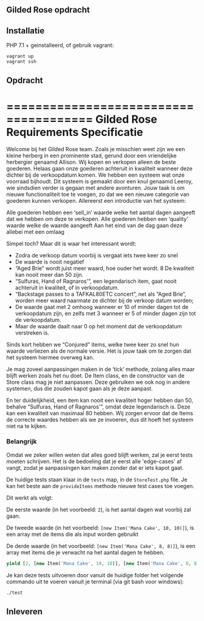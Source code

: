 ## Gilded Rose opdracht

## Installatie

PHP 7.1 + geinstalleerd, of gebruik vagrant:

```
vagrant up
vagrant ssh
```

## Opdracht

======================================
Gilded Rose Requirements Specificatie
======================================

Welcome bij het Gilded Rose team. Zoals je misschien weet zijn we een kleine herberg in een prominente stad, 
gerund door een vriendelijke herbergier genaamd Allison. 
Wij kopen en verkopen alleen de beste goederen. 
Helaas gaan onze goederen achteruit in kwaliteit wanneer deze dichter bij de 
verkoopdatum komen. We hebben een systeem wat onze voorraad bijhoudt. 
Dit systeem is gemaakt door een knul genaamd Leeroy, wie sindsdien verder is gegaan met andere avonturen. 
Jouw taak is om nieuwe functionaliteit toe te voegen, zo dat we een nieuwe 
categorie van goederen kunnen verkopen. Allereerst een introductie van het systeem:

Alle goederen hebben een ‘sell_in’ waarde welke het aantal dagen aangeeft 
dat we hebben om deze te verkopen.
Alle goederen hebben een ‘quality’ waarde welke de waarde aangeeft
Aan het eind van de dag gaan deze allebei met een omlaag

Simpel toch? Maar dit is waar het interessant wordt:

* Zodra de verkoop datum voorbij is vergaat iets twee keer zo snel
* De waarde is nooit negatief
* “Aged Brie” wordt juist meer waard, hoe ouder het wordt.
8 De kwaliteit kan nooit meer dan 50 zijn.
* “Sulfuras, Hand of Ragnaros'”, een legendarisch item, gaat nooit achteruit in kwaliteit, of in verkoopdatum.
* “Backstage passes to a TAFKAL80ETC concert”, net als “Aged Brie”, worden meer waard naarmate ze dichter bij de verkoop datum worden;
* De waarde gaat met 2 omhoog wanneer er 10 of minder dagen tot de verkoopdatum zijn, en zelfs met 3 wanneer er 5 of minder dagen zijn tot de verkoopdatum.
* Maar de waarde daalt naar 0 op het moment dat de verkoopdatum verstreken is.

Sinds kort hebben we “Conjured” items, welke twee keer zo snel hun waarde verliezen 
als de normale versie. Het is jouw taak om te zorgen dat het systeem hiermee overweg kan.

Je mag zoveel aanpassingen maken in de ‘tick’ methode, zolang alles maar blijft werken zoals het nu doet. 
De Item class, en de constructor van de Store class mag je niet aanpassen. 
Deze gebruiken we ook nog in andere systemen, dus die zouden kapot gaan als je deze aanpast.

En ter duidelijkheid, een item kan nooit een kwaliteit hoger hebben dan 50, behalve “Sulfuras, Hand of Ragnaros'”, 
omdat deze legendarisch is. Deze kan een kwaliteit van maximaal 80 hebben. Wij zorgen ervoor dat de Items de correcte 
waardes hebben als we ze invoeren, dus dit hoeft het systeem niet na te kijken.


### Belangrijk

Omdat we zeker willen weten dat alles goed blijft werken, zal je eerst tests moeten schrijven. Het is de bedoeling dat
je eerst alle 'edge-cases' af vangt, zodat je aanpassingen kan maken zonder dat er iets kapot gaat.

De huidige tests staan klaar in de `tests` map, in de `StoreTest.php` file.
Je kan het beste aan de `provideItems` methode nieuwe test cases toe voegen.

Dit werkt als volgt:

De eerste waarde (in het voorbeeld: `2`), is het aantal dagen wat voorbij zal gaan.

De tweede waarde (in het voorbeeld: `[new Item('Mana Cake', 10, 10)]`), is een array met de items die als input worden gebruikt

De derde waarde (in het voorbeeld: `[new Item('Mana Cake', 8, 8)]`), is een array met items die je verwacht na het aantal dagen te hebben.

```php
yield [2, [new Item('Mana Cake', 10, 10)], [new Item('Mana Cake', 8, 8)]];
```

Je kan deze tests uitvoeren door vanuit de huidige folder het volgende commando uit te voeren vanuit je terminal (via git bash voor windows):

```sh
./test
```

## Inleveren
